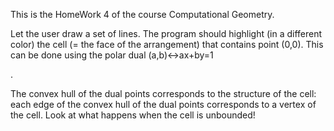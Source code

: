 This is the HomeWork 4 of the course Computational Geometry.

Let the user draw a set of lines. The program should highlight (in a different color) the cell (= the face of the arrangement) that contains point (0,0). This can be done using the polar dual (a,b)↔ax+by=1

.

The convex hull of the dual points corresponds to the structure of the cell: each edge of the convex hull of the dual points corresponds to a vertex of the cell. Look at what happens when the cell is unbounded!